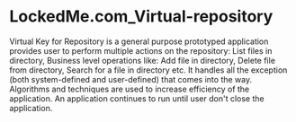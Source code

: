 # LockedMe.com_Virtual-repository
Virtual Key for Repository is a general purpose prototyped application provides user to perform multiple actions on the repository: List files in directory, Business level operations like: Add file in directory, Delete file from directory, Search for a file in directory etc. It handles all the exception (both system-defined and user-defined) that comes into the way. Algorithms and techniques are used to increase efficiency of the application. An application continues to run until user don't close the application.
